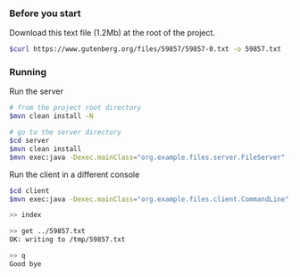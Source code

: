 ### Before you start

Download this text file (1.2Mb) at the root of the project.
```bash
$curl https://www.gutenberg.org/files/59857/59857-0.txt -o 59857.txt
```

### Running 

Run the server
```bash
# from the project root directory
$mvn clean install -N

# go to the server directory
$cd server
$mvn clean install
$mvn exec:java -Dexec.mainClass="org.example.files.server.FileServer" -Dexec.args="../"
```

Run the client in a different console
```bash
$cd client
$mvn exec:java -Dexec.mainClass="org.example.files.client.CommandLine" -Dexec.args="-d /tmp -h localhost -p 49999"

>> index

>> get ../59857.txt
OK: writing to /tmp/59857.txt

>> q
Good bye
```